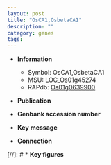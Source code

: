 ```yaml
---
layout: post
title: "OsCA1,OsbetaCA1"
description: ""
category: genes
tags: 
---
```


* **Information**  
    + Symbol: OsCA1,OsbetaCA1  
    + MSU: [LOC_Os01g45274](http://rice.uga.edu/cgi-bin/ORF_infopage.cgi?orf=LOC_Os01g45274)  
    + RAPdb: [Os01g0639900](http://rapdb.dna.affrc.go.jp/viewer/gbrowse_details/irgsp1?name=Os01g0639900)  

* **Publication**  

* **Genbank accession number**  

* **Key message**  

* **Connection**  

[//]: # * **Key figures**  


